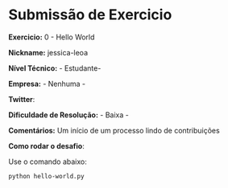 # Submissão de Exercicio

**Exercicio:** 0 - Hello World

**Nickname:** jessica-leoa

**Nível Técnico:** - Estudante-

**Empresa:** -  Nenhuma -

**Twitter**: 

**Dificuldade de Resolução:** - Baixa -

**Comentários:** Um início de um processo lindo de contribuições

**Como rodar o desafio**: 

Use o comando abaixo: 
```bash
python hello-world.py
```
